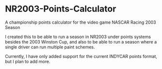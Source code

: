 # NR2003-Points-Calculator
A championship points calculator for the video game NASCAR Racing 2003 Season

I created this to be able to run a season in NR2003 under points systems besides the 2003 Winston Cup, and also to be able to run
a season where a single driver can run multiple paint schemes.

Currently, I have only added support for the current INDYCAR points format, but I plan to add more.
